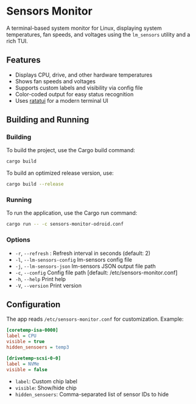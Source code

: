 # Sensors Monitor

A terminal-based system monitor for Linux, displaying system temperatures, fan speeds, and voltages using the `lm_sensors` utility and a rich TUI.

## Features

- Displays CPU, drive, and other hardware temperatures
- Shows fan speeds and voltages
- Supports custom labels and visibility via config file
- Color-coded output for easy status recognition
- Uses [ratatui](https://ratatui.rs/) for a modern terminal UI

## Building and Running

### Building

To build the project, use the Cargo build command:

```sh
cargo build
```

To build an optimized release version, use:

```sh
cargo build --release
```

### Running

To run the application, use the Cargo run command:

```sh
cargo run -- -c sensors-monitor-odroid.conf
```

### Options

- `-r`, `--refresh` <seconds>: Refresh interval in seconds (default: 2)
- `-l`, `--lm-sensors-config` lm-sensors config file
- `-j`, `--lm-sensors-json` lm-sensors JSON output file path
- `-c`, `--config` Config file path [default: /etc/sensors-monitor.conf]
- `-h`, `--help` Print help
- `-V`, `--version` Print version

## Configuration

The app reads `/etc/sensors-monitor.conf` for customization. Example:

```ini
[coretemp-isa-0000]
label = CPU
visible = true
hidden_sensoers = temp3

[drivetemp-scsi-0-0]
label = NVMe
visible = false
```

- `label`: Custom chip label
- `visible`: Show/hide chip
- `hidden_sensoers`: Comma-separated list of sensor IDs to hide
